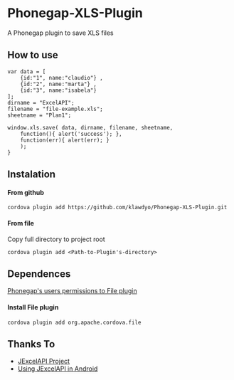 Phonegap-XLS-Plugin
====

A Phonegap plugin to save XLS files

## How to use ##

    var data = [
        {id:"1", name:"claudio"} ,
        {id:"2", name:"marta"} ,
        {id:"3", name:"isabela"} 
    ];
    dirname = "ExcelAPI";
    filename = "file-example.xls";
    sheetname = "Plan1";
    
    window.xls.save( data, dirname, filename, sheetname, 
        function(){ alert('success'); }, 
        function(err){ alert(err); }
        );
    }

## Instalation ##

#### From github ####
    
    cordova plugin add https://github.com/klawdyo/Phonegap-XLS-Plugin.git
    
#### From file ####
    
Copy full directory to project root

    cordova plugin add <Path-to-Plugin's-directory>
    
## Dependences ##

[Phonegap's users permissions to File plugin](http://docs.phonegap.com/en/3.3.0/cordova_file_file.md.html#File)

#### Install File plugin ####

    cordova plugin add org.apache.cordova.file
    
## Thanks To ##

* [JExcelAPI Project](http://sourceforge.net/projects/jexcelapi/)
* [Using JExcelAPI in Android](http://www.kylebeal.com/2011/10/using-jexcelapi-in-an-android-app/)
